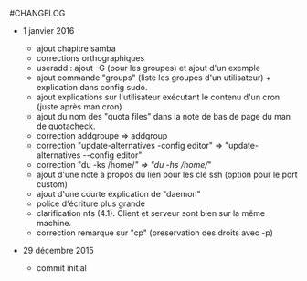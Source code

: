 #CHANGELOG

* 1 janvier 2016
  * ajout chapitre samba
  * corrections orthographiques
  * useradd : ajout -G (pour les groupes) et ajout d'un exemple
  * ajout commande "groups" (liste les groupes d'un utilisateur) + explication dans config sudo.
  * ajout explications sur l'utilisateur exécutant le contenu d'un cron (juste après man cron)
  * ajout du nom des "quota files" dans la note de bas de page du man de quotacheck.
  * correction addgroupe => addgroup
  * correction "update-alternatives -config editor" => "update-alternatives --config editor"
  * correction "du -ks /home/*" => "du -hs /home/*"
  * ajout d'une note à propos du lien pour les clé ssh (option pour le port custom)
  * ajout d'une courte explication de "daemon"
  * police d'écriture plus grande
  * clarification nfs (4.1). Client et serveur sont bien sur la même machine.
  * correction remarque sur "cp" (preservation des droits avec -p)
 
* 29 décembre 2015
  * commit initial
